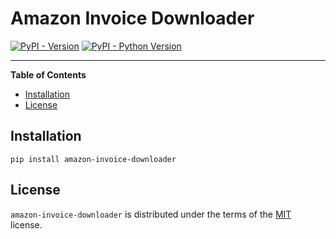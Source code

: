 # Amazon Invoice Downloader

[![PyPI - Version](https://img.shields.io/pypi/v/amazon-invoice-downloader.svg)](https://pypi.org/project/amazon-invoice-downloader)
[![PyPI - Python Version](https://img.shields.io/pypi/pyversions/amazon-invoice-downloader.svg)](https://pypi.org/project/amazon-invoice-downloader)

-----

**Table of Contents**

- [Installation](#installation)
- [License](#license)

## Installation

```console
pip install amazon-invoice-downloader
```

## License

`amazon-invoice-downloader` is distributed under the terms of the [MIT](https://spdx.org/licenses/MIT.html) license.
